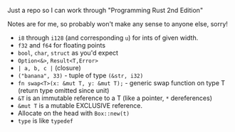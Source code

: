 Just a repo so I can work through "Programming Rust 2nd Edition"

Notes are for me, so probably won't make any sense to anyone else, sorry!

* `i8` through `i128` (and corresponding `u`) for ints of given width.
* `f32` and `f64` for floating points
* `bool`, `char`, `struct` as you'd expect
* `Option<&>`, `Result<T,Error>`
* `| a, b, c |` (closure)
* `("banana", 33)` - tuple of type `(&str, i32)`
* `fn swap<T>(x: &mut T, y: &mut T);` - generic swap function on type T (return type omitted since unit)
* `&T` is an immutable reference to a T (like a pointer, `*` dereferences)
* `&mut T` is a mutable EXCLUSIVE reference.
* Allocate on the head with `Box::new(t)`
* `type` is like `typedef`